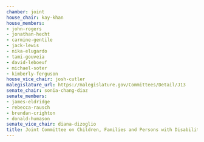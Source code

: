 ```yaml
---
chamber: joint
house_chair: kay-khan
house_members:
- john-rogers
- jonathan-hecht
- carmine-gentile
- jack-lewis
- nika-elugardo
- tami-gouveia
- david-leboeuf
- michael-soter
- kimberly-ferguson
house_vice_chair: josh-cutler
malegislature_url: https://malegislature.gov/Committees/Detail/J13
senate_chair: sonia-chang-diaz
senate_members:
- james-eldridge
- rebecca-rausch
- brendan-crighton
- donald-humason
senate_vice_chair: diana-dizoglio
title: Joint Committee on Children, Families and Persons with Disabilities
---
```

